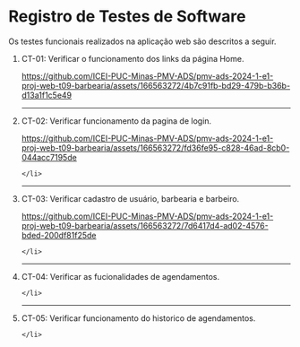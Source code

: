 # Registro de Testes de Software

Os testes funcionais realizados na aplicação web são descritos a seguir.


<ol>
    <li> CT-01: Verificar o funcionamento dos links da página Home.


https://github.com/ICEI-PUC-Minas-PMV-ADS/pmv-ads-2024-1-e1-proj-web-t09-barbearia/assets/166563272/4b7c91fb-bd29-479b-b36b-d13a1f1c5e49


</li>
  <hr>
    <li> CT-02: Verificar funcionamento da pagina de login.



https://github.com/ICEI-PUC-Minas-PMV-ADS/pmv-ads-2024-1-e1-proj-web-t09-barbearia/assets/166563272/fd36fe95-c828-46ad-8cb0-044acc7195de


    </li>
  <hr>
    <li> CT-03: Verificar cadastro de usuário, barbearia e barbeiro.
    

https://github.com/ICEI-PUC-Minas-PMV-ADS/pmv-ads-2024-1-e1-proj-web-t09-barbearia/assets/166563272/7d6417d4-ad02-4576-bded-200df81f25de


    </li>
  <hr>
    <li> CT-04: Verificar as fucionalidades de agendamentos.
        

    </li>
  <hr>
    <li> CT-05: Verificar funcionamento do historico de agendamentos.
      
    </li>
</ol>
    
